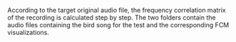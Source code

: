 
According to the target original audio file, the frequency correlation matrix of the recording is calculated step by step. The two folders contain the audio files containing the bird song for the test and the corresponding FCM visualizations.
